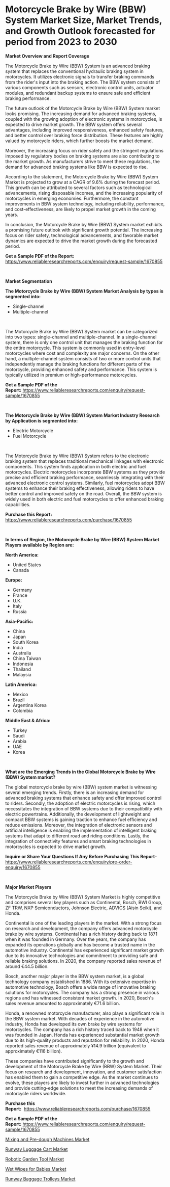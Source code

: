 <p><h1>Motorcycle Brake by Wire (BBW) System Market Size, Market Trends, and Growth Outlook forecasted for period from 2023 to 2030</h1></p><p><strong>Market Overview and Report Coverage</strong></p>
<p><p>The Motorcycle Brake by Wire (BBW) System is an advanced braking system that replaces the conventional hydraulic braking system in motorcycles. It utilizes electronic signals to transfer braking commands from the rider's input into the braking action. The BBW system consists of various components such as sensors, electronic control units, actuator modules, and redundant backup systems to ensure safe and efficient braking performance.</p><p>The future outlook of the Motorcycle Brake by Wire (BBW) System market looks promising. The increasing demand for advanced braking systems, coupled with the growing adoption of electronic systems in motorcycles, is expected to drive market growth. The BBW system offers several advantages, including improved responsiveness, enhanced safety features, and better control over braking force distribution. These features are highly valued by motorcycle riders, which further boosts the market demand.</p><p>Moreover, the increasing focus on rider safety and the stringent regulations imposed by regulatory bodies on braking systems are also contributing to the market growth. As manufacturers strive to meet these regulations, the demand for advanced braking systems like BBW is expected to rise.</p><p>According to the statement, the Motorcycle Brake by Wire (BBW) System Market is projected to grow at a CAGR of 9.6% during the forecast period. This growth can be attributed to several factors such as technological advancements, rising disposable incomes, and the increasing popularity of motorcycles in emerging economies. Furthermore, the constant improvements in BBW system technology, including reliability, performance, and cost-effectiveness, are likely to propel market growth in the coming years.</p><p>In conclusion, the Motorcycle Brake by Wire (BBW) System market exhibits a promising future outlook with significant growth potential. The increasing focus on rider safety, technological advancements, and favorable market dynamics are expected to drive the market growth during the forecasted period.</p></p>
<p><strong>Get a Sample PDF of the Report:</strong> <a href="https://www.reliableresearchreports.com/enquiry/request-sample/1670855">https://www.reliableresearchreports.com/enquiry/request-sample/1670855</a></p>
<p>&nbsp;</p>
<p><strong>Market Segmentation</strong></p>
<p><strong>The Motorcycle Brake by Wire (BBW) System Market Analysis by types is segmented into:</strong></p>
<p><ul><li>Single-channel</li><li>Multiple-channel</li></ul></p>
<p>&nbsp;</p>
<p><p>The Motorcycle Brake by Wire (BBW) System market can be categorized into two types: single-channel and multiple-channel. In a single-channel system, there is only one control unit that manages the braking function for the entire motorcycle. This system is commonly used in entry-level motorcycles where cost and complexity are major concerns. On the other hand, a multiple-channel system consists of two or more control units that independently manage the braking functions for different parts of the motorcycle, providing enhanced safety and performance. This system is typically utilized in premium or high-performance motorcycles.</p></p>
<p><strong>Get a Sample PDF of the Report:</strong>&nbsp;<a href="https://www.reliableresearchreports.com/enquiry/request-sample/1670855">https://www.reliableresearchreports.com/enquiry/request-sample/1670855</a></p>
<p>&nbsp;</p>
<p><strong>The Motorcycle Brake by Wire (BBW) System Market Industry Research by Application is segmented into:</strong></p>
<p><ul><li>Electric Motorcycle</li><li>Fuel Motorcycle</li></ul></p>
<p>&nbsp;</p>
<p><p>The Motorcycle Brake by Wire (BBW) System refers to the electronic braking system that replaces traditional mechanical linkages with electronic components. This system finds application in both electric and fuel motorcycles. Electric motorcycles incorporate BBW systems as they provide precise and efficient braking performance, seamlessly integrating with their advanced electronic control systems. Similarly, fuel motorcycles adopt BBW systems to enhance their braking effectiveness, allowing riders to have better control and improved safety on the road. Overall, the BBW system is widely used in both electric and fuel motorcycles to offer enhanced braking capabilities.</p></p>
<p><strong>Purchase this Report:</strong>&nbsp; <a href="https://www.reliableresearchreports.com/purchase/1670855">https://www.reliableresearchreports.com/purchase/1670855</a></p>
<p>&nbsp;</p>
<p><strong>In terms of Region, the Motorcycle Brake by Wire (BBW) System Market Players available by Region are:</strong></p>
<p>
    <p> <strong> North America: </strong>
        <ul>
            <li>United States</li>
            <li>Canada</li>
        </ul>
        </p> 
    <p> <strong> Europe: </strong>
        <ul>
            <li>Germany</li>
            <li>France</li>
            <li>U.K.</li>
            <li>Italy</li>
            <li>Russia</li>
        </ul>
        </p> 
    <p> <strong> Asia-Pacific: </strong>
        <ul>
            <li>China</li>
            <li>Japan</li>
            <li>South Korea</li>
            <li>India</li>
            <li>Australia</li>
            <li>China Taiwan</li>
            <li>Indonesia</li>
            <li>Thailand</li>
            <li>Malaysia</li>
        </ul>
        </p> 
    <p> <strong> Latin America: </strong>
        <ul>
            <li>Mexico</li>
            <li>Brazil</li>
            <li>Argentina Korea</li>
            <li>Colombia</li>
        </ul>
        </p> 
    <p> <strong> Middle East & Africa: </strong>
        <ul>
            <li>Turkey</li>
            <li>Saudi</li>
            <li>Arabia</li>
            <li>UAE</li>
            <li>Korea</li>
        </ul>
    </p>
    </p>
<p>&nbsp;</p>
<p><strong>What are the Emerging Trends in the Global Motorcycle Brake by Wire (BBW) System market?</strong></p>
<p><p>The global motorcycle brake by wire (BBW) system market is witnessing several emerging trends. Firstly, there is an increasing demand for advanced braking systems that enhance safety and offer improved control to riders. Secondly, the adoption of electric motorcycles is rising, which necessitates the integration of BBW systems due to their compatibility with electric powertrains. Additionally, the development of lightweight and compact BBW systems is gaining traction to enhance fuel efficiency and reduce emissions. Moreover, the integration of electronic sensors and artificial intelligence is enabling the implementation of intelligent braking systems that adapt to different road and riding conditions. Lastly, the integration of connectivity features and smart braking technologies in motorcycles is expected to drive market growth.</p></p>
<p><strong>Inquire or Share Your Questions If Any Before Purchasing This Report</strong>- <a href="https://www.reliableresearchreports.com/enquiry/pre-order-enquiry/1670855">https://www.reliableresearchreports.com/enquiry/pre-order-enquiry/1670855</a></p>
<p>&nbsp;</p>
<p><strong>Major Market Players</strong></p>
<p><p>The Motorcycle Brake by Wire (BBW) System Market is highly competitive and comprises several key players such as Continental, Bosch, BWI Group, ZF TRW, NXP Semiconductors, Johnson Electric, ADVICS (Aisin Seiki), and Honda.</p><p>Continental is one of the leading players in the market. With a strong focus on research and development, the company offers advanced motorcycle brake by wire systems. Continental has a rich history dating back to 1871 when it was founded in Germany. Over the years, the company has expanded its operations globally and has become a trusted name in the automotive industry. Continental has experienced significant market growth due to its innovative technologies and commitment to providing safe and reliable braking solutions. In 2020, the company reported sales revenue of around €44.5 billion.</p><p>Bosch, another major player in the BBW system market, is a global technology company established in 1886. With its extensive expertise in automotive technology, Bosch offers a wide range of innovative braking solutions for motorcycles. The company has a strong presence in various regions and has witnessed consistent market growth. In 2020, Bosch's sales revenue amounted to approximately €71.6 billion.</p><p>Honda, a renowned motorcycle manufacturer, also plays a significant role in the BBW system market. With decades of experience in the automotive industry, Honda has developed its own brake by wire systems for motorcycles. The company has a rich history traced back to 1948 when it was founded in Japan. Honda has experienced substantial market growth due to its high-quality products and reputation for reliability. In 2020, Honda reported sales revenue of approximately ¥14.9 trillion (equivalent to approximately €116 billion).</p><p>These companies have contributed significantly to the growth and development of the Motorcycle Brake by Wire (BBW) System Market. Their focus on research and development, innovation, and customer satisfaction has enabled them to gain a competitive edge. As the market continues to evolve, these players are likely to invest further in advanced technologies and provide cutting-edge solutions to meet the increasing demands of motorcycle riders worldwide.</p></p>
<p><strong>Purchase this Report:</strong>&nbsp;&nbsp;<a href="https://www.reliableresearchreports.com/purchase/1670855">https://www.reliableresearchreports.com/purchase/1670855</a></p>
<p></p>
<p><strong>Get a Sample PDF of the Report:</strong>&nbsp;<a href="https://www.reliableresearchreports.com/enquiry/request-sample/1670855">https://www.reliableresearchreports.com/enquiry/request-sample/1670855</a></p>
<p><p><a href="https://www.linkedin.com/pulse/mixing-pre-dough-machines-market-share-amp-new-trends/">Mixing and Pre-dough Machines Market</a></p><p><a href="https://medium.com/@kellielakin_97357/runway-luggage-cart-nbsp-market-focuses-on-market-share-size-and-projected-forecast-till-2030-ad146990c367">Runway Luggage Cart Market</a></p><p><a href="https://www.linkedin.com/pulse/robotic-garden-tool-market-share-amp-new-trends-analysis/">Robotic Garden Tool Market</a></p><p><a href="https://www.linkedin.com/pulse/wet-wipes-babies-market-size-growth-forecast-from-2023-2030/">Wet Wipes for Babies Market</a></p><p><a href="https://medium.com/@irmaabshire/decoding-runway-baggage-trolleys-market-metrics-market-share-trends-and-growth-patterns-772a46e2be15">Runway Baggage Trolleys Market</a></p></p>